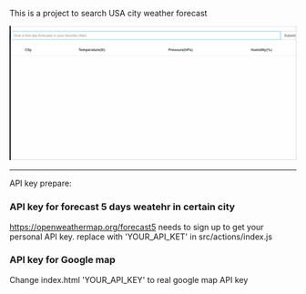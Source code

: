 This is a project to search USA city weather forecast

![image](https://github.com/AoLi12306/WeatherForecast/blob/master/resources/forecast_demo.gif )  

----------------------------------------------------------
API key prepare:

### API key for forecast 5 days weatehr in certain city
https://openweathermap.org/forecast5
needs to sign up to get your personal API key.
replace with 'YOUR_API_KET' in src/actions/index.js 



### API key for Google map
Change index.html 'YOUR_API_KEY' to real google map API key

